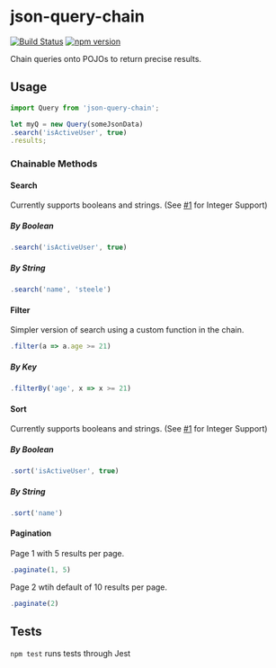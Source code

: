 # json-query-chain

[![Build Status](https://travis-ci.org/sharpshark28/json-query-chain.svg?branch=master)](https://travis-ci.org/sharpshark28/json-query-chain) [![npm version](https://badge.fury.io/js/json-query-chain.svg)](https://badge.fury.io/js/json-query-chain)

Chain queries onto POJOs to return precise results.

## Usage

```javascript
import Query from 'json-query-chain';

let myQ = new Query(someJsonData)
.search('isActiveUser', true)
.results;
```

### Chainable Methods

#### Search

Currently supports booleans and strings. (See [#1](https://github.com/sharpshark28/json-query-chain/issues/1) for Integer Support)

##### By Boolean

```javascript
.search('isActiveUser', true)
```

##### By String

```javascript
.search('name', 'steele')
```

#### Filter

Simpler version of search using a custom function in the chain.

```javascript
.filter(a => a.age >= 21)
```

##### By Key

```javascript
.filterBy('age', x => x >= 21)
```

#### Sort

Currently supports booleans and strings. (See [#1](https://github.com/sharpshark28/json-query-chain/issues/2) for Integer Support)

##### By Boolean

```javascript
.sort('isActiveUser', true)
```

##### By String

```javascript
.sort('name')
```

#### Pagination

Page 1 with 5 results per page.

```javascript
.paginate(1, 5)
```

Page 2 wtih default of 10 results per page.

```javascript
.paginate(2)
```

## Tests

`npm test` runs tests through Jest
